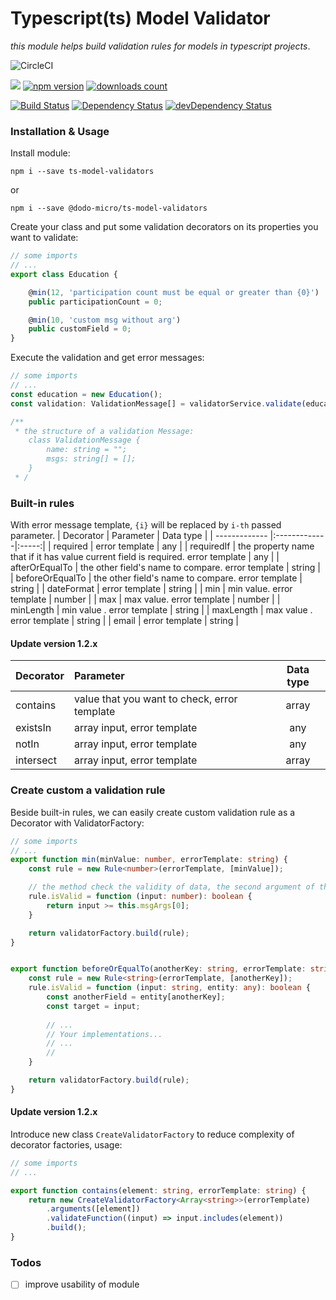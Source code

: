 # Typescript(ts) Model Validator
_this module helps build validation rules for models in typescript projects_.

![CircleCI](https://circleci.com/gh/quocchungthan/ts-model-validators.svg?style=shield)
<p align="left">
    <a href="https://github.com/quocchungthan/ts-model-validators/graphs/contributors" alt="Contributors">
        <img src="https://img.shields.io/github/contributors/quocchungthan/ts-model-validators" /></a>
    <a href="https://badge.fury.io/js/ts-model-validators" rel="nofollow"><img src="https://badge.fury.io/js/ts-model-validators.svg" alt="npm version"></a>
    <a href="https://www.npmjs.com/package/ts-model-validators" rel="nofollow"><img src="https://img.shields.io/npm/dt/ts-model-validators.svg" alt="downloads count"></a>
</p>

[![Build Status](https://img.shields.io/travis/quocchungthan/ts-model-validators.svg?style=flat-square)](https://travis-ci.org/quocchungthan/ts-model-validators) [![Dependency Status](https://img.shields.io/david/quocchungthan/ts-model-validators.svg?style=flat-square)](https://david-dm.org/quocchungthan/ts-model-validators) [![devDependency Status](https://img.shields.io/david/dev/quocchungthan/ts-model-validators.svg?style=flat-square)](https://david-dm.org/quocchungthan/ts-model-validators#info=devDependencies)

### Installation & Usage
Install module:
```
npm i --save ts-model-validators
```
or
```
npm i --save @dodo-micro/ts-model-validators
```
Create your class and put some validation decorators on its properties you want to validate:
```ts
// some imports 
// ...
export class Education {

    @min(12, 'participation count must be equal or greater than {0}')
    public participationCount = 0;

    @min(10, 'custom msg without arg')
    public customField = 0;
}
```
Execute the validation and get error messages:
```ts
// some imports 
// ...
const education = new Education();
const validation: ValidationMessage[] = validatorService.validate(education);

/**
 * the structure of a validation Message:
    class ValidationMessage {
        name: string = "";
        msgs: string[] = [];
    }
 * /
```
### Built-in rules
With error message template, `{i}` will be replaced by `i-th` passed parameter.
| Decorator        |  Parameter   | Data type  |
| ------------- |:-------------|:-----:|
| required       | error template | any |
| requiredIf      | the property name that if it has value current field is required. error template  | any |
| afterOrEqualTo | the other field's name to compare. error template   | string |
| beforeOrEqualTo      | the other field's name to compare. error template | string |
| dateFormat      | error template    | string |
| min             |  min value. error template     | number |
| max             | max value. error template | number |
| minLength       | min value . error template    | string |
| maxLength        | max value . error template      | string |
| email           | error template    | string |

#### Update version 1.2.x
| Decorator        |  Parameter   | Data type  |
| ------------- |:-------------|:-----:|
| contains           | value that you want to check, error template    | array |
| existsIn           | array input, error template    | any |
| notIn           | array input, error template    | any |
| intersect           | array input, error template    | array |
### Create custom a validation rule

Beside built-in rules, we can easily create custom validation rule as a Decorator with ValidatorFactory:

```ts
// some imports 
// ...
export function min(minValue: number, errorTemplate: string) {
    const rule = new Rule<number>(errorTemplate, [minValue]);

    // the method check the validity of data, the second argument of this method can be the target object (check the rule beforeOrEqualTo)
    rule.isValid = function (input: number): boolean {
        return input >= this.msgArgs[0];
    }

    return validatorFactory.build(rule);
}


export function beforeOrEqualTo(anotherKey: string, errorTemplate: string) {
    const rule = new Rule<string>(errorTemplate, [anotherKey]);
    rule.isValid = function (input: string, entity: any): boolean {
        const anotherField = entity[anotherKey];
        const target = input;
        
        // ... 
        // Your implementations...
        // ...
        //   
    }

    return validatorFactory.build(rule);
}
```


#### Update version 1.2.x

Introduce new class `CreateValidatorFactory` to reduce complexity of decorator factories, usage: 

```ts
// some imports 
// ...

export function contains(element: string, errorTemplate: string) {
    return new CreateValidatorFactory<Array<string>>(errorTemplate)
        .arguments([element])
        .validateFunction((input) => input.includes(element))
        .build();
}
```

### Todos
- [ ] improve usability of module
